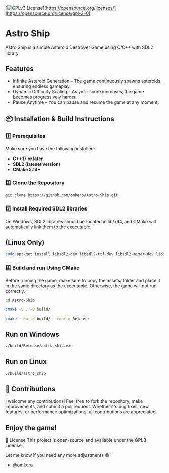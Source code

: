 [![GPLv3 License](https://img.shields.io/badge/License-GPL%20v3-yellow.svg)](https://opensource.org/licenses/](https://opensource.org/license/gpl-3-0)



# Astro Ship

Astro Ship is a simple Asteroid Destroyer Game using C/C++ with SDL2 library



## Features

 - Infinite Asteroid Generation – The game continuously spawns asteroids, ensuring endless gameplay.
 - Dynamic Difficulty Scaling – As your score increases, the game becomes progressively harder.
 - Pause Anytime – You can pause and resume the game at any moment.



## 📦 Installation & Build Instructions  

### **1️⃣ Prerequisites**  
Make sure you have the following installed:  
- **C++17 or later**  
- **SDL2 (lateset version)**  
- **CMake 3.14+**


### **2️⃣ Clone the Repository**  
```sh
git clone https://github.com/omkero/Astro-Ship.git

```


### **3️⃣ Install Required SDL2 libraries**  
On Windows, SDL2 libraries should be located in lib/x64, and CMake will automatically link them to the executable. 

## (Linux Only)
```sh
sudo apt-get install libsdl2-dev libsdl2-ttf-dev libsdl2-mixer-dev libsdl2-image-dev

```




### **4️⃣  Build and run Using CMake**

Before running the game, make sure to copy the assets/ folder and place it in the same directory as the executable. Otherwise, the game will not run correctly.

```sh
cd Astro-Ship

cmake -S . -B build/

cmake --build build/ --config Release
```

## Run on Windows
```sh
./build/Release/astro_ship.exe

```

## Run on Linux
```sh
./build/astro_ship 

```






## 🤝 Contributions

I welcome any contributions! Feel free to fork the repository, make improvements, and submit a pull request. Whether it's bug fixes, new features, or performance optimizations, all contributions are appreciated.



## Enjoy the game! 


📝 License
This project is open-source and available under the GPL3 License.

Let me know if you need any more adjustments 😃!

- [@omkero](https://www.github.com/omkero)

